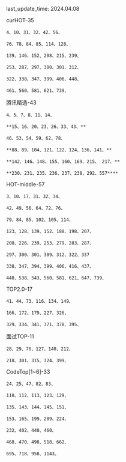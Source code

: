 last_update_time: 2024.04.08

curHOT-35

    4、10、31、32、42、56、

    76、78、84、85、114、128、

    139、146、152、208、215、239、

    253、287、297、300、301、312、

    322、338、347、399、406、448、

    461、560、581、621、739、

腾讯精选-43

    4、5、7、8、11、14、

    **15、16、20、23、26、33、43、**

    46、53、54、59、62、78、

    **88、89、104、121、122、124、136、141、**

    **142、146、148、155、160、169、215、 217、**

    **230、231、235、236、237、238、292、557****


HOT-middle-57

    3、10、17、31、32、34、
    
    42、49、56、64、72、76、
    
    79、84、85、102、105、114、
    
    123、128、139、152、188、198、207、
    
    208、226、239、253、279、283、287、
    
    297、300、301、309、312、322、337
    
    338、347、394、399、406、416、437、
    
    448、538、543、560、581、621、647、739、

TOP2.0-17

    41、44、73、116、134、149、
    
    166、172、179、227、326、
    
    329、334、341、371、378、395、

面试TOP-11

    28、29、76、127、140、212、
    
    218、301、315、324、399、

CodeTop[1~6]-33

    24、25、47、82、83、
    
    110、112、113、123、129、
    
    135、143、144、145、151、
    
    153、165、199、209、224、
    
    232、402、440、460、
    
    468、470、498、518、662、
    
    695、718、958、1143、